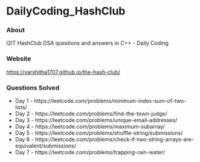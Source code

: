 # DailyCoding_HashClub

### About
I2IT HashClub DSA questions and answers in C++ - Daily Coding

### Website 
https://varshitha1707.github.io/the-hash-club/

### Questions Solved 

<ul>
<li>Day 1 - https://leetcode.com/problems/minimum-index-sum-of-two-lists/</li>
<li>Day 2 - https://leetcode.com/problems/find-the-town-judge/</li>
<li>Day 3 - https://leetcode.com/problems/unique-email-addresses/</li>
<li>Day 4 - https://leetcode.com/problems/maximum-subarray/</li>
<li>Day 5 - https://leetcode.com/problems/shuffle-string/submissions/</li>
<li>Day 6 - https://leetcode.com/problems/check-if-two-string-arrays-are-equivalent/submissions/</li>
<li>Day 7 - https://leetcode.com/problems/trapping-rain-water/ </li>
</ul>



